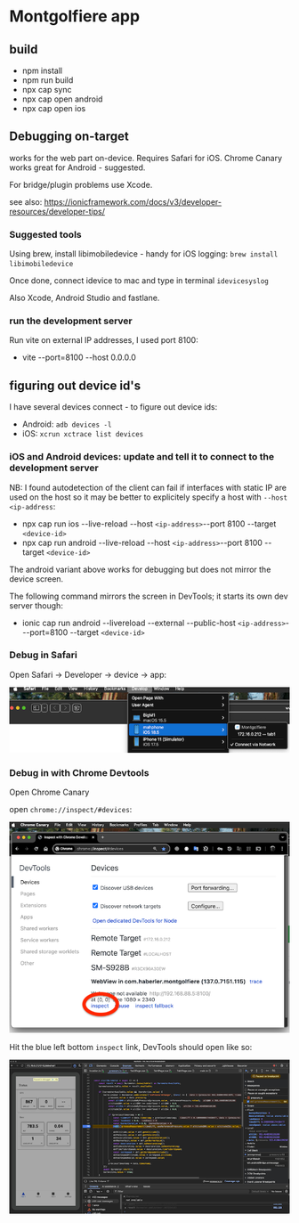 # Montgolfiere app


## build

- npm install
- npm run build
- npx cap sync
- npx cap open android
- npx cap open ios


## Debugging on-target

works for the web part on-device. Requires Safari for iOS. 
Chrome Canary works great for Android - suggested.

For bridge/plugin problems use Xcode.


see also: https://ionicframework.com/docs/v3/developer-resources/developer-tips/

### Suggested tools


Using brew, install libimobiledevice - handy for iOS logging:
`brew install libimobiledevice`

Once done, connect idevice to mac and type in terminal
    `idevicesyslog`

Also Xcode, Android Studio and fastlane.

### run the development server

Run vite on external IP addresses, I used port 8100:

- vite --port=8100 --host 0.0.0.0

## figuring out device id's

I have several devices connect - to figure out device ids:

- Android: `adb devices -l`
- iOS: `xcrun xctrace list devices`

### iOS and Android devices: update and tell it to connect to the development server

NB: I found autodetection of the client can fail if interfaces with static IP are used on the host
so it may be better to explicitely specify a host with `--host <ip-address`:

- npx cap run ios --live-reload --host `<ip-address>`--port 8100  --target `<device-id>`
- npx cap run android --live-reload --host `<ip-address>`--port 8100  --target `<device-id>`

The android variant above works for debugging but does not mirror the device screen.

The following command mirrors the screen in DevTools; it starts its own dev server though:

- ionic cap run android --livereload --external --public-host `<ip-address>`- --port=8100 --target  `<device-id>`


### Debug in Safari

Open Safari -> Developer -> device -> app:

![Debugging in Safari](assets/safari.png)

### Debug in with Chrome Devtools

Open Chrome Canary

open `chrome://inspect/#devices`:

![Debugging in Safari](assets/canary.png)

Hit the blue left bottom `inspect` link, DevTools should open like so:

![Debugging in Safari](assets/devtools.png)
